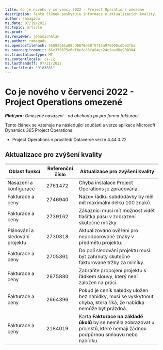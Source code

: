 ```yaml
---
title: Co je nového v červenci 2022 - Project Operations omezené
description: Tento článek poskytuje informace o aktualizacích kvality, které jsou k dispozici ve verzi Microsoft Dynamics 365 Project Operations z července 2022 pro omezené nasazení.
author: ramagadu
ms.date: 07/19/2022
ms.topic: article
ms.prod: ''
ms.reviewer: johnmichalak
ms.author: ramagadu
ms.openlocfilehash: 56692661a08cd6676e68f9715a976000cdba3fba
ms.sourcegitcommit: 66e376675e6df8efc86fa84ec24e9aad6a980304
ms.translationtype: HT
ms.contentlocale: cs-CZ
ms.lasthandoff: 07/21/2022
ms.locfileid: "9183881"
---
```

# <a name="whats-new-july-2022---project-operations-lite-deployment"></a>Co je nového v červenci 2022 - Project Operations omezené

_**Platí pro:** Omezené nasazení – od obchodu po pro forma fakturaci_

Tento článek se vztahuje na následující součásti a verze aplikace Microsoft Dynamics 365 Project Operations:

- Project Operations v prostředí Dataverse verze 4.44.0.22

## <a name="quality-updates"></a>Aktualizace pro zvýšení kvality

| Oblast funkcí | Referenční číslo | Aktualizace pro zvýšení kvality |
| --- | --- | --- |
| Nasazení a konfigurace | 2761472 | Chyba instalace Project Operations je zpracována. |
| Fakturace a ceny | 2746940 | Název řádku subdodávky by měl mít maximální délku 100 znaků. |
| Fakturace a ceny | 2739162 | Zákazníci musí mít možnost vidět tlačítka pásu v zobrazení skutečné mřížky. |
| Plánování a sledování projektu | 2730318 | Aktualizováno ověření pro nepodporované znaky v předmětu projektu. |
| Fakturace a ceny | 2705361 | Do polí sledování projektu musí být zahrnuty skutečné fakturované tržby za milníky. |
| Fakturace a ceny | 2675880 | Zabraňte propojení projektu s řádkem slouvy, který není založen na práci. |
| Fakturace a ceny | 2664396 | Pokud je ceník nabídky uložen bez nabídky, musí se vyskytnout chyba, která říká, že nabídka nemůže být prázdná. |
| Fakturace a ceny | 2184019 | Karta **Fakturace na základě úkolů** by se neměla zobrazovat u projektů, které nemají žádnou podpůrnou smlouvu nebo nabídku. |
